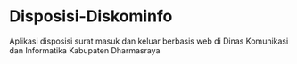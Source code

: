 # Disposisi-Diskominfo
Aplikasi disposisi surat masuk dan keluar berbasis web di Dinas Komunikasi dan Informatika Kabupaten Dharmasraya
